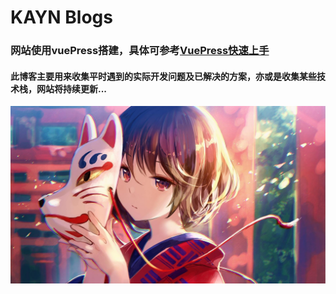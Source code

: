 # KAYN Blogs
### 网站使用vuePress搭建，具体可参考[VuePress快速上手](https://vuepress.vuejs.org/zh/guide/getting-started.html)

#### 此博客主要用来收集平时遇到的实际开发问题及已解决的方案，亦或是收集某些技术栈，网站将持续更新...

[![镇站之图](/images/logo.jpg)](https://markdown.com.cn)